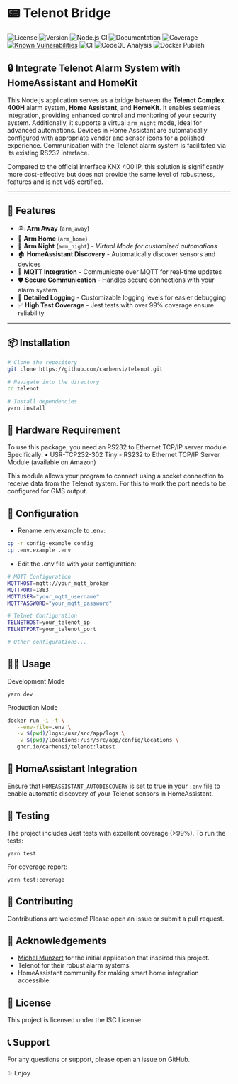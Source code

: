# 📟 Telenot Bridge

![License](https://img.shields.io/badge/license-Apache%202.0-blue.svg)
![Version](https://img.shields.io/badge/version-0.1.0-blue)
![Node.js CI](https://img.shields.io/badge/build-passing-brightgreen.svg)
![Documentation](https://img.shields.io/badge/docs-passing-brightgreen)
![Coverage](https://img.shields.io/badge/coverage-99%25-brightgreen.svg)
[![Known Vulnerabilities](https://snyk.io/test/github/carhensi/telenot-bridge/badge.svg)](https://snyk.io/test/github/carhensi/telenot)
![CI](https://github.com/carhensi/telenot-bridge/actions/workflows/ci.yml/badge.svg)
![CodeQL Analysis](https://github.com/carhensi/telenot-bridge/actions/workflows/codeql-analysis.yml/badge.svg)
![Docker Publish](https://github.com/carhensi/telenot-bridge/actions/workflows/docker-publish.yml/badge.svg)

## 🔒 Integrate Telenot Alarm System with HomeAssistant and HomeKit

This Node.js application serves as a bridge between the **Telenot Complex 400H** alarm system, **Home Assistant**, and **HomeKit**. It enables seamless integration, providing enhanced control and monitoring of your security system. Additionally, it supports a virtual `arm_night` mode, ideal for advanced automations. Devices in Home Assistant are automatically configured with appropriate vendor and sensor icons for a polished experience. Communication with the Telenot alarm system is facilitated via its existing RS232 interface.

Compared to the official Interface KNX 400 IP, this solution is significantly more cost-effective but does not provide the same level of robustness, features and is not VdS certified.

---

## 🚀 Features

- 🏝️ **Arm Away** (`arm_away`)
- 🏡 **Arm Home** (`arm_home`)
- 🌙 **Arm Night** (`arm_night`) - *Virtual Mode for customized automations*
- 🏠 **HomeAssistant Discovery** - Automatically discover sensors and devices
- 📡 **MQTT Integration** - Communicate over MQTT for real-time updates
- 🛡️ **Secure Communication** - Handles secure connections with your alarm system
- 📖 **Detailed Logging** - Customizable logging levels for easier debugging
- ✅ **High Test Coverage** - Jest tests with over 99% coverage ensure reliability

---

## 📦 Installation


```bash
# Clone the repository
git clone https://github.com/carhensi/telenot.git

# Navigate into the directory
cd telenot

# Install dependencies
yarn install

```


## 🔧 Hardware Requirement

To use this package, you need an RS232 to Ethernet TCP/IP server module. Specifically:
	•	USR-TCP232-302 Tiny - RS232 to Ethernet TCP/IP Server Module (available on Amazon)

This module allows your program to connect using a socket connection to receive data from the Telenot system. For this to work the port needs to be configured for GMS output.

## 🔧 Configuration

* Rename .env.example to .env:

```bash
cp -r config-example config
cp .env.example .env
```

* Edit the .env file with your configuration:

```bash
# MQTT Configuration
MQTTHOST=mqtt://your_mqtt_broker
MQTTPORT=1883
MQTTUSER="your_mqtt_username"
MQTTPASSWORD="your_mqtt_password"

# Telnet Configuration
TELNETHOST=your_telenot_ip
TELNETPORT=your_telenot_port

# Other configurations...
```

## 🏃‍♂️ Usage

Development Mode

`yarn dev`

Production Mode

```bash
docker run -i -t \
   --env-file=.env \
   -v $(pwd)/logs:/usr/src/app/logs \
   -v $(pwd)/locations:/usr/src/app/config/locations \
   ghcr.io/carhensi/telenot:latest
```

## 📡 HomeAssistant Integration

Ensure that `HOMEASSISTANT_AUTODISCOVERY` is set to true in your `.env` file to enable automatic discovery of your Telenot sensors in HomeAssistant.

## 🧪 Testing

The project includes Jest tests with excellent coverage (>99%). To run the tests:

`yarn test`

For coverage report:

`yarn test:coverage`

## 🤝 Contributing

Contributions are welcome! Please open an issue or submit a pull request.

## 🙏 Acknowledgements
* [Michel Munzert](https://github.com/michelde) for the initial application that inspired this project.
* Telenot for their robust alarm systems.
* HomeAssistant community for making smart home integration accessible.

## 📄 License

This project is licensed under the ISC License.

## 📞 Support

For any questions or support, please open an issue on GitHub.

✨ Enjoy
